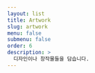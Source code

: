 ```yaml
---
layout: list
title: Artwork
slug: artwork
menu: false
submenu: false
order: 6
description: >
  디자인이나 창작물들을 담습니다.
---
```

